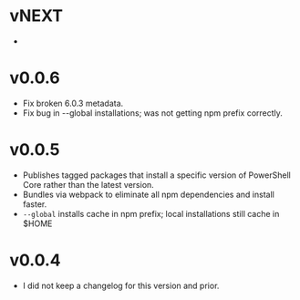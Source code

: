# vNEXT

* 

# v0.0.6

* Fix broken 6.0.3 metadata.
* Fix bug in --global installations; was not getting npm prefix correctly.

# v0.0.5

* Publishes tagged packages that install a specific version of PowerShell Core rather than the latest version.
* Bundles via webpack to eliminate all npm dependencies and install faster.
* `--global` installs cache in npm prefix; local installations still cache in $HOME

# v0.0.4

* I did not keep a changelog for this version and prior.
